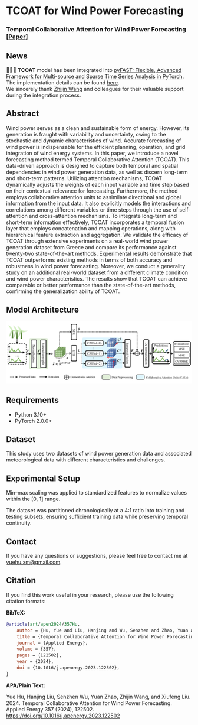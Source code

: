 # TCOAT for Wind Power Forecasting

### Temporal Collaborative Attention for Wind Power Forecasting [[Paper](https://doi.org/10.1016/j.apenergy.2023.122502)]


## News

🎉🎉🎉 **TCOAT** model has been integrated
into [pyFAST: Flexible, Advanced Framework for Multi-source and Sparse Time Series Analysis in PyTorch](https://github.com/freepose/pyFAST).
The implementation details can be found [here](https://github.com/freepose/pyFAST/blob/main/fast/model/mts/coat.py).  
We sincerely thank [Zhijin Wang](https://github.com/freepose) and colleagues for their valuable support during the
integration process.


## Abstract

Wind power serves as a clean and sustainable form of energy. However, its generation is fraught with variability and
uncertainty, owing to the stochastic and dynamic characteristics of wind. Accurate forecasting of wind power is
indispensable for the efficient planning, operation, and grid integration of wind energy systems. In this paper, we
introduce a novel forecasting method termed Temporal Collaborative Attention (TCOAT). This data-driven approach is
designed to capture both temporal and spatial dependencies in wind power generation data, as well as discern long-term
and short-term patterns. Utilizing attention mechanisms, TCOAT dynamically adjusts the weights of each input variable
and time step based on their contextual relevance for forecasting. Furthermore, the method employs collaborative
attention units to assimilate directional and global information from the input data. It also explicitly models the
interactions and correlations among different variables or time steps through the use of self-attention and
cross-attention mechanisms. To integrate long-term and short-term information effectively, TCOAT incorporates a temporal
fusion layer that employs concatenation and mapping operations, along with hierarchical feature extraction and
aggregation. We validate the efficacy of TCOAT through extensive experiments on a real-world wind power generation
dataset from Greece and compare its performance against twenty-two state-of-the-art methods. Experimental results
demonstrate that TCOAT outperforms existing methods in terms of both accuracy and robustness in wind power forecasting.
Moreover, we conduct a generality study on an additional real-world dataset from a different climate condition and wind
power characteristics. The results show that TCOAT can achieve comparable or better performance than the
state-of-the-art methods, confirming the generalization ability of TCOAT.


## Model Architecture

![Model Architecture](model_architecture.png)


## Requirements

- Python 3.10+
- PyTorch 2.0.0+


## Dataset

This study uses two datasets of wind power generation data and associated meteorological data with different
characteristics and challenges.


## Experimental Setup

Min–max scaling was applied to standardized features to normalize values within the [0, 1] range.

The dataset was partitioned chronologically at a 4:1 ratio into training and testing subsets, ensuring sufficient
training data while preserving temporal continuity.


## Contact

If you have any questions or suggestions, please feel free to contact me at [yuehu.xm@gmail.com](yuehu.xm@gmail.com).


## Citation

If you find this work useful in your research, please use the following citation formats:

**BibTeX:**

```bibtex
@article{art/apen2024/357Hu,
    author = {Hu, Yue and Liu, Hanjing and Wu, Senzhen and Zhao, Yuan and Wang, Zhijin and Liu, Xiufeng},
    title = {Temporal Collaborative Attention for Wind Power Forecasting},
    journal = {Applied Energy},
    volume = {357},
    pages = {122502},
    year = {2024},
    doi = {10.1016/j.apenergy.2023.122502},
}
```

**APA/Plain Text:**

Yue Hu, Hanjing Liu, Senzhen Wu, Yuan Zhao, Zhijin Wang, and Xiufeng Liu. 2024. Temporal Collaborative Attention for
Wind Power Forecasting. Applied Energy 357 (2024), 122502. https://doi.org/10.1016/j.apenergy.2023.122502
